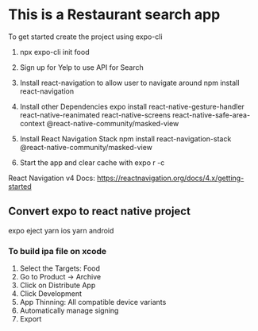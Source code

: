 # This is a Restaurant search app
To get started create the project using expo-cli
1. npx expo-cli init food
2. Sign up for Yelp to use API for Search 
3. Install react-navigation to allow user to navigate around
npm install react-navigation
4. Install other Dependencies
expo install react-native-gesture-handler react-native-reanimated react-native-screens react-native-safe-area-context @react-native-community/masked-view
5. Install React Navigation Stack
npm install react-navigation-stack @react-native-community/masked-view

6. Start the app and clear cache with expo r -c


React Navigation v4 Docs:
https://reactnavigation.org/docs/4.x/getting-started

## Convert expo to react native project
expo eject 
yarn ios
yarn android

### To build ipa file on xcode
1. Select the Targets: Food
2. Go to Product -> Archive
3. Click on Distribute App
4. Click Development
5. App Thinning: All compatible device variants
6. Automatically manage signing
5. Export

